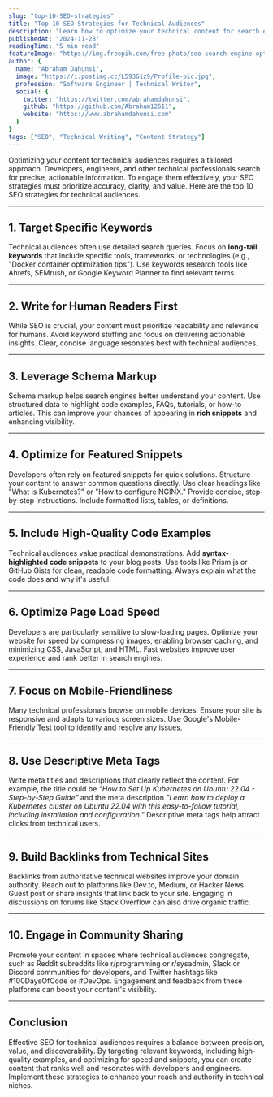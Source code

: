 ```yaml
---
slug: "top-10-SEO-strategies"
title: "Top 10 SEO Strategies for Technical Audiences"
description: "Learn how to optimize your technical content for search engines while maintaining developer focus"
publishedAt: "2024-11-28"
readingTime: "5 min read"
featureImage: "https://img.freepik.com/free-photo/seo-search-engine-optimization-internet-digital-concept_53876-138498.jpg"
author: {
  name: "Abraham Dahunsi",
  image: "https://i.postimg.cc/L593G1z9/Profile-pic.jpg",
  profession: "Software Engineer | Technical Writer",
  social: {
    twitter: "https://twitter.com/abrahamdahunsi",
    github: "https://github.com/Abraham12611",
    website: "https://www.abrahamdahunsi.com"
  }
}
tags: ["SEO", "Technical Writing", "Content Strategy"]
---
```


Optimizing your content for technical audiences requires a tailored approach. Developers, engineers, and other technical professionals search for precise, actionable information. To engage them effectively, your SEO strategies must prioritize accuracy, clarity, and value. Here are the top 10 SEO strategies for technical audiences.

---

## 1. **Target Specific Keywords**

Technical audiences often use detailed search queries. Focus on **long-tail keywords** that include specific tools, frameworks, or technologies (e.g., "Docker container optimization tips"). Use keywords research tools like Ahrefs, SEMrush, or Google Keyword Planner to find relevant terms.

---

## 2. **Write for Human Readers First**

While SEO is crucial, your content must prioritize readability and relevance for humans. Avoid keyword stuffing and focus on delivering actionable insights. Clear, concise language resonates best with technical audiences.

---

## 3. **Leverage Schema Markup**

Schema markup helps search engines better understand your content. Use structured data to highlight code examples, FAQs, tutorials, or how-to articles. This can improve your chances of appearing in **rich snippets** and enhancing visibility.

---

## 4. **Optimize for Featured Snippets**

Developers often rely on featured snippets for quick solutions. Structure your content to answer common questions directly. Use clear headings like "What is Kubernetes?" or "How to configure NGINX." Provide concise, step-by-step instructions. Include formatted lists, tables, or definitions.

---

## 5. **Include High-Quality Code Examples**

Technical audiences value practical demonstrations. Add **syntax-highlighted code snippets** to your blog posts. Use tools like Prism.js or GitHub Gists for clean, readable code formatting. Always explain what the code does and why it's useful.

---

## 6. **Optimize Page Load Speed**

Developers are particularly sensitive to slow-loading pages. Optimize your website for speed by compressing images, enabling browser caching, and minimizing CSS, JavaScript, and HTML. Fast websites improve user experience and rank better in search engines.

---

## 7. **Focus on Mobile-Friendliness**

Many technical professionals browse on mobile devices. Ensure your site is responsive and adapts to various screen sizes. Use Google's Mobile-Friendly Test tool to identify and resolve any issues.

---

## 8. **Use Descriptive Meta Tags**

Write meta titles and descriptions that clearly reflect the content. For example, the title could be *"How to Set Up Kubernetes on Ubuntu 22.04 - Step-by-Step Guide"* and the meta description *"Learn how to deploy a Kubernetes cluster on Ubuntu 22.04 with this easy-to-follow tutorial, including installation and configuration."* Descriptive meta tags help attract clicks from technical users.

---

## 9. **Build Backlinks from Technical Sites**

Backlinks from authoritative technical websites improve your domain authority. Reach out to platforms like Dev.to, Medium, or Hacker News. Guest post or share insights that link back to your site. Engaging in discussions on forums like Stack Overflow can also drive organic traffic.

---

## 10. **Engage in Community Sharing**

Promote your content in spaces where technical audiences congregate, such as Reddit subreddits like r/programming or r/sysadmin, Slack or Discord communities for developers, and Twitter hashtags like #100DaysOfCode or #DevOps. Engagement and feedback from these platforms can boost your content's visibility.

---

## Conclusion

Effective SEO for technical audiences requires a balance between precision, value, and discoverability. By targeting relevant keywords, including high-quality examples, and optimizing for speed and snippets, you can create content that ranks well and resonates with developers and engineers. Implement these strategies to enhance your reach and authority in technical niches.
